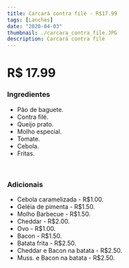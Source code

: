 ```yaml
---
title: Carcará contra filé - R$17.99
tags: [Lanches]
date: "2020-04-03"
thumbnail: ./carcara_contra_file.JPG
description: Carcará contra filé
---
```


# R$ 17.99

<h3 id="unordered">
<strong>
<strong>Ingredientes</strong>
</strong>
</h3>
<ul>
    <li>Pão de baguete.</li>
    <li>Contra filé.</li>
    <li>Queijo prato.</li>
    <li>Molho especial.</li>
    <li>Tomate.</li>
    <li>Cebola.</li>
    <li>Fritas.</li>
</ul>

<br />

<h3>
<strong>
<strong>Adicionais</strong>
</strong>
</h3>
<ul>
    <li>Cebola caramelizada - R$1.00.</li>
    <li>Geléia de pimenta - R$1.50.</li>
    <li>Molho Barbecue - R$1.50.</li>
    <li>Cheddar - R$2.00.</li>
    <li>Ovo - R$1.00.</li>
    <li>Bacon - R$1.50.</li>
    <li>Batata frita - R$2.50.</li>
    <li>Cheddar e Bacon na batata - R$2.50.</li>
    <li>Muss. e Bacon na batata - R$2.50.</li>
</ul>